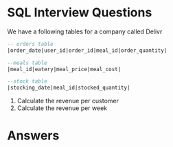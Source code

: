 # SQL Interview Questions

We have a following tables for a company called Delivr

```sql
-- orders table
|order_date|user_id|order_id|meal_id|order_quantity|  

--meals table
|meal_id|eatery|meal_price|meal_cost|

--stock table
|stocking_date|meal_id|stocked_quantity|
```



1. Calculate the revenue per customer
2. Calculate the revenue per week









# Answers

